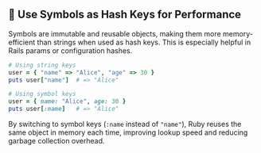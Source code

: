 ## 🔹 Use Symbols as Hash Keys for Performance
Symbols are immutable and reusable objects, making them more memory-efficient than strings when used as hash keys. This is especially helpful in Rails params or configuration hashes.

```ruby
# Using string keys
user = { "name" => "Alice", "age" => 30 }
puts user["name"]  # => "Alice"

# Using symbol keys
user = { name: "Alice", age: 30 }
puts user[:name]   # => "Alice"
```

By switching to symbol keys (`:name` instead of `"name"`), Ruby reuses the same object in memory each time, improving lookup speed and reducing garbage collection overhead.